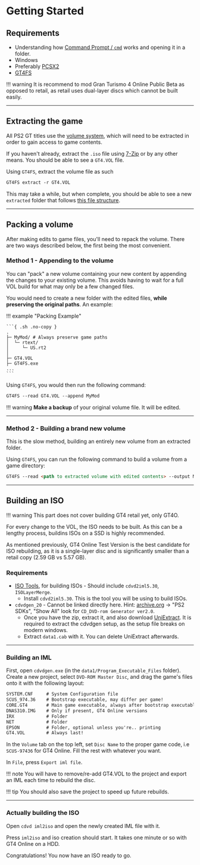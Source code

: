 # Getting Started

## Requirements

* Understanding how [Command Prompt / `cmd`](https://www.makeuseof.com/tag/a-beginners-guide-to-the-windows-command-line/) works and opening it in a folder.
* Windows
* Preferably [PCSX2](https://pcsx2.net/)
* [GT4FS](https://github.com/Razer2015/GT4FS)

!!! warning
    It is recommend to mod Gran Turismo 4 Online Public Beta as opposed to retail, as retail uses dual-layer discs which cannot be built easily.

---

## Extracting the game

All PS2 GT titles use the [volume system](../concepts/volume.md), which will need to be extracted in order to gain access to game contents.

If you haven't already, extract the `.iso` file using [7-Zip](https://www.7-zip.org/) or by any other means. You should be able to see a `GT4.VOL` file.

Using `GT4FS`, extract the volume file as such

``` markdown title="Extracting GT4.VOL"
GT4FS extract -r GT4.VOL
```

This may take a while, but when complete, you should be able to see a new `extracted` folder that follows [this file structure](file_structure.md).

---

## Packing a volume

After making edits to game files, you'll need to repack the volume. There are two ways described below, the first being the most convenient.

### Method 1 - Appending to the volume

You can "pack" a new volume containing your new content by appending the changes to your existing volume. This avoids having to wait for a full VOL build for what may only be a few changed files.

You would need to create a new folder with the edited files, **while preserving the original paths**. An example:

!!! example "Packing Example"

    ```{ .sh .no-copy }
    .
    ├─ MyMod/ # Always preserve game paths
    │  └─ rtext/
    │     └─ US.rt2
    │
    ├─ GT4.VOL
    ├─ GT4FS.exe
    ...
    ```

Using `GT4FS`, you would then run the following command:

```markdown title="Appending to the Volume"
GT4FS --read GT4.VOL --append MyMod
```

!!! warning
    __Make a backup__ of your original volume file. It will be edited.

---

### Method 2 - Building a brand new volume

This is the slow method, building an entirely new volume from an extracted folder.

Using `GT4FS`, you can run the following command to build a volume from a game directory:

```markdown title="Appending to the Volume"
GT4FS --read <path to extracted volume with edited contents> --output MyNewVolume.VOL
```

---

## Building an ISO

!!! warning
    This part does not cover building GT4 retail yet, only GT4O.

For every change to the VOL, the ISO needs to be built. As this can be a lengthy process, buildins ISOs on a SSD is highly recommended.

As mentioned previously, GT4 Online Test Version is the best candidate for ISO rebuilding, as it is a single-layer disc and is significantly smaller than a retail copy (2.59 GB vs 5.57 GB).

### Requirements

* [ISO Tools](../../tools/ISO_Tools.zip), for building ISOs - Should include `cdvd2iml5.30`, `ISOLayerMerge`.
    * Install `cdvd2iml5.30`. This is the tool you will be using to build ISOs.
* `cdvdgen_20` - Cannot be linked directly here. Hint: [archive.org](https://archive.org/) -> "PS2 SDKs", "Show All" look for `CD_DVD-rom Generator ver2.0`.
    * Once you have the zip, extract it, and also download [UniExtract](https://github.com/Bioruebe/UniExtract2). It is required to extract the cdvdgen setup, as the setup file breaks on modern windows.
    * Extract `data1.cab` with it. You can delete UniExtract afterwards.

---

### Building an IML
First, open `cdvdgen.exe` (in the `data1/Program_Executable_Files` folder). Create a new project, select `DVD-ROM Master Disc`, and drag the game's files onto it with the following layout:

```markdown title="File order"
SYSTEM.CNF     # System Configuration file
SCUS_974.36    # Bootstrap executable, may differ per game!
CORE.GT4       # Main game executable, always after bootstrap executable
DNAS310.IMG    # Only if present, GT4 Online versions
IRX            # Folder
NET            # Folder
EPSON          # Folder, optional unless you're.. printing
GT4.VOL        # Always last!
```

In the `Volume` tab on the top left, set `Disc Name` to the proper game code, i.e `SCUS-97436` for GT4 Online. Fill the rest with whatever you want.

In `File`, press `Export iml file`.

!!! note 
    You will have to remove/re-add GT4.VOL to the project and export an IML each time to rebuild the disc.

!!! tip 
    You should also save the project to speed up future rebuilds.

---

### Actually building the ISO

Open `cdvd iml2iso` and open the newly created IML file with it. 

Press `iml2iso` and iso creation should start. It takes one minute or so with GT4 Online on a HDD.

Congratulations! You now have an ISO ready to go.
